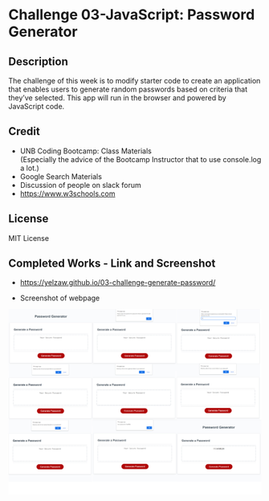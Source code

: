 # Challenge 03-JavaScript: Password Generator

## Description

The challenge of this week is to modify starter code to create an application that enables users to generate random passwords based on criteria that they’ve selected. This app will run in the browser and powered by JavaScript code. 

## Credit

- UNB Coding Bootcamp: Class Materials <br />
(Especially the advice of the Bootcamp Instructor that to use console.log a lot.)
- Google Search Materials
- Discussion of people on slack forum
- https://www.w3schools.com

## License

MIT License

## Completed Works - Link and Screenshot

- https://yelzaw.github.io/03-challenge-generate-password/

- Screenshot of webpage

![alt text](/assets/images/password.jpg)
